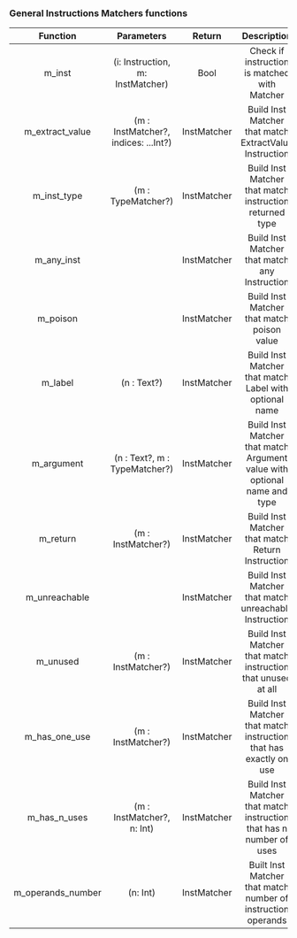 ### General Instructions Matchers functions

|     Function      |              Parameters              |   Return    |                               Description                                |
| :---------------: | :----------------------------------: | :---------: | :----------------------------------------------------------------------: |
|      m_inst       |   (i: Instruction, m: InstMatcher)   |    Bool     |               Check if instruction is matched with Matcher               |
|  m_extract_value  | (m : InstMatcher?, indices: ...Int?) | InstMatcher |          Build Inst Matcher that match ExtractValue Instruction          |
|    m_inst_type    |          (m : TypeMatcher?)          | InstMatcher |         Build Inst Matcher that match instruction returned type          |
|    m_any_inst     |                                      | InstMatcher |              Build Inst Matcher that match any Instruction               |
|     m_poison      |                                      | InstMatcher |                Build Inst Matcher that match poison value                |
|      m_label      |             (n : Text?)              | InstMatcher |          Build Inst Matcher that match Label with optional name          |
|    m_argument     |    (n : Text?, m : TypeMatcher?)     | InstMatcher | Build Inst Matcher that match Argument value with optional name and type |
|     m_return      |          (m : InstMatcher?)          | InstMatcher |             Build Inst Matcher that match Return Instruction             |
|   m_unreachable   |                                      | InstMatcher |          Build Inst Matcher that match unreachable Instruction           |
|     m_unused      |          (m : InstMatcher?)          | InstMatcher |       Build Inst Matcher that match instruction that unused at all       |
|   m_has_one_use   |          (m : InstMatcher?)          | InstMatcher |    Build Inst Matcher that match instruction that has exactly on use     |
|   m_has_n_uses    |      (m : InstMatcher?, n: Int)      | InstMatcher |   Build Inst Matcher that match instruction that has n number of uses    |
| m_operands_number |               (n: Int)               | InstMatcher |       Built Inst Matcher that match number of instruction operands       |